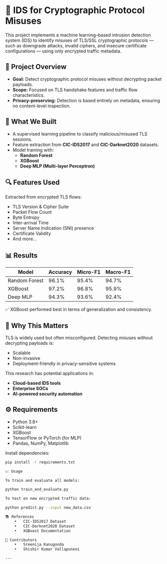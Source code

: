 

# 🔐 IDS for Cryptographic Protocol Misuses

This project implements a machine learning–based intrusion detection system (IDS) to identify misuses of TLS/SSL cryptographic protocols — such as downgrade attacks, invalid ciphers, and insecure certificate configurations — using only encrypted traffic metadata.

## 🚀 Project Overview

- **Goal:** Detect cryptographic protocol misuses without decrypting packet payloads.
- **Scope:** Focused on TLS handshake features and traffic flow characteristics.
- **Privacy-preserving:** Detection is based entirely on metadata, ensuring no content-level inspection.

## 🧠 What We Built

- A supervised learning pipeline to classify malicious/misused TLS sessions.
- Feature extraction from **CIC-IDS2017** and **CIC-Darknet2020** datasets.
- Model training with:
  - **Random Forest**
  - **XGBoost**
  - **Deep MLP (Multi-layer Perceptron)**

## 🔍 Features Used

Extracted from encrypted TLS flows:
- TLS Version & Cipher Suite
- Packet Flow Count
- Byte Entropy
- Inter-arrival Time
- Server Name Indication (SNI) presence
- Certificate Validity
- And more...

## 📊 Results

| Model         | Accuracy | Micro-F1 | Macro-F1 |
|---------------|----------|----------|----------|
| Random Forest | 96.1%    | 95.4%    | 94.7%    |
| XGBoost       | 97.2%    | 96.8%    | 95.9%    |
| Deep MLP      | 94.3%    | 93.6%    | 92.4%    |

✅ XGBoost performed best in terms of generalization and consistency.

## 🔐 Why This Matters

TLS is widely used but often misconfigured. Detecting misuses without decrypting payloads is:
- Scalable
- Non-invasive
- Deployment-friendly in privacy-sensitive systems

This research has potential applications in:
- **Cloud-based IDS tools**
- **Enterprise SOCs**
- **AI-powered security automation**


## ⚙️ Requirements

- Python 3.8+
- Scikit-learn
- XGBoost
- TensorFlow or PyTorch (for MLP)
- Pandas, NumPy, Matplotlib

Install dependencies:

```bash
pip install -r requirements.txt

📈 Usage

To train and evaluate all models:

python train_and_evaluate.py

To test on new encrypted traffic data:

python predict.py --input new_data.csv

📚 References
	•	CIC-IDS2017 Dataset
	•	CIC-Darknet2020 Dataset
	•	XGBoost Documentation

👥 Contributors
	•	Sreenija Kanugonda
	•	Shishir Kumar Vallapuneni

---
